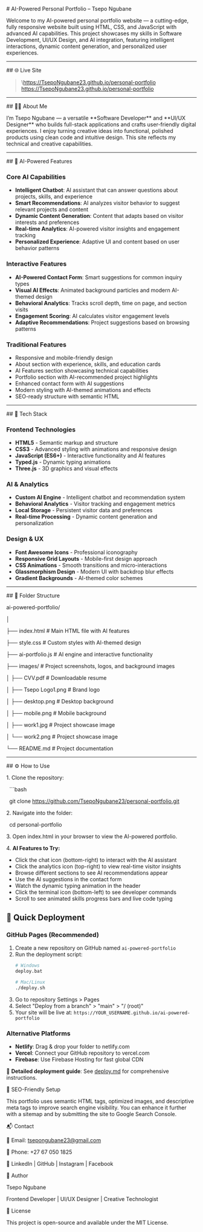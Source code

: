 \# AI-Powered Personal Portfolio – Tsepo Ngubane



Welcome to my AI-powered personal portfolio website — a cutting-edge, fully responsive website built using HTML, CSS, and JavaScript with advanced AI capabilities. This project showcases my skills in Software Development, UI/UX Design, and AI integration, featuring intelligent interactions, dynamic content generation, and personalized user experiences.



---



\## 🌐 Live Site



> \https://TsepoNgubane23.github.io/personal-portfolio
   https://TsepoNgubane23.github.io/personal-portfolio



---



\## 🧑‍💻 About Me



I’m Tsepo Ngubane — a versatile \*\*Software Developer\*\* and \*\*UI/UX Designer\*\* who builds full-stack applications and crafts user-friendly digital experiences. I enjoy turning creative ideas into functional, polished products using clean code and intuitive design. This site reflects my technical and creative capabilities.



---



\## 🤖 AI-Powered Features



### Core AI Capabilities
- **Intelligent Chatbot**: AI assistant that can answer questions about projects, skills, and experience
- **Smart Recommendations**: AI analyzes visitor behavior to suggest relevant projects and content
- **Dynamic Content Generation**: Content that adapts based on visitor interests and preferences
- **Real-time Analytics**: AI-powered visitor insights and engagement tracking
- **Personalized Experience**: Adaptive UI and content based on user behavior patterns

### Interactive Features
- **AI-Powered Contact Form**: Smart suggestions for common inquiry types
- **Visual AI Effects**: Animated background particles and modern AI-themed design
- **Behavioral Analytics**: Tracks scroll depth, time on page, and section visits
- **Engagement Scoring**: AI calculates visitor engagement levels
- **Adaptive Recommendations**: Project suggestions based on browsing patterns

### Traditional Features
- Responsive and mobile-friendly design
- About section with experience, skills, and education cards
- AI Features section showcasing technical capabilities
- Portfolio section with AI-recommended project highlights
- Enhanced contact form with AI suggestions
- Modern styling with AI-themed animations and effects
- SEO-ready structure with semantic HTML



---



\## 🚀 Tech Stack



### Frontend Technologies
- **HTML5** - Semantic markup and structure
- **CSS3** - Advanced styling with animations and responsive design
- **JavaScript (ES6+)** - Interactive functionality and AI features
- **Typed.js** - Dynamic typing animations
- **Three.js** - 3D graphics and visual effects

### AI & Analytics
- **Custom AI Engine** - Intelligent chatbot and recommendation system
- **Behavioral Analytics** - Visitor tracking and engagement metrics
- **Local Storage** - Persistent visitor data and preferences
- **Real-time Processing** - Dynamic content generation and personalization

### Design & UX
- **Font Awesome Icons** - Professional iconography
- **Responsive Grid Layouts** - Mobile-first design approach
- **CSS Animations** - Smooth transitions and micro-interactions
- **Glassmorphism Design** - Modern UI with backdrop blur effects
- **Gradient Backgrounds** - AI-themed color schemes



---



\## 📂 Folder Structure



ai-powered-portfolio/

│

├── index.html # Main HTML file with AI features

├── style.css # Custom styles with AI-themed design

├── ai-portfolio.js # AI engine and interactive functionality

├── images/ # Project screenshots, logos, and background images

│   ├── CVV.pdf # Downloadable resume

│   ├── Tsepo Logo1.png # Brand logo

│   ├── desktop.png # Desktop background

│   ├── mobile.png # Mobile background

│   ├── work1.jpg # Project showcase image

│   └── work2.png # Project showcase image

└── README.md # Project documentation





---



\## ⚙️ How to Use



1\. Clone the repository:

&nbsp;  ```bash

&nbsp;  git clone https://github.com/TsepoNgubane23/personal-portfolio.git



2\. Navigate into the folder:

&nbsp;  cd personal-portfolio



3\. Open index.html in your browser to view the AI-powered portfolio.

4\. **AI Features to Try:**
   - Click the chat icon (bottom-right) to interact with the AI assistant
   - Click the analytics icon (top-right) to view real-time visitor insights
   - Browse different sections to see AI recommendations appear
   - Use the AI suggestions in the contact form
   - Watch the dynamic typing animation in the header
   - Click the terminal icon (bottom-left) to see developer commands
   - Scroll to see animated skills progress bars and live code typing

## 🚀 Quick Deployment

### GitHub Pages (Recommended)
1. Create a new repository on GitHub named `ai-powered-portfolio`
2. Run the deployment script:
   ```bash
   # Windows
   deploy.bat
   
   # Mac/Linux
   ./deploy.sh
   ```
3. Go to repository Settings > Pages
4. Select "Deploy from a branch" > "main" > "/ (root)"
5. Your site will be live at: `https://YOUR_USERNAME.github.io/ai-powered-portfolio`

### Alternative Platforms
- **Netlify**: Drag & drop your folder to netlify.com
- **Vercel**: Connect your GitHub repository to vercel.com
- **Firebase**: Use Firebase Hosting for fast global CDN

📖 **Detailed deployment guide**: See [deploy.md](deploy.md) for comprehensive instructions.





🎯 SEO-Friendly Setup

This portfolio uses semantic HTML tags, optimized images, and descriptive meta tags to improve search engine visibility. You can enhance it further with a sitemap and by submitting the site to Google Search Console.



📬 Contact

📧 Email: tsepongubane23@gmail.com



📱 Phone: +27 67 050 1825



🔗 LinkedIn | GitHub | Instagram | Facebook



🧠 Author

Tsepo Ngubane

Frontend Developer | UI/UX Designer | Creative Technologist



📄 License

This project is open-source and available under the MIT License.





